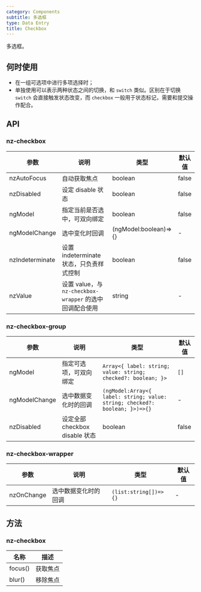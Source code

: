 ```yaml
---
category: Components
subtitle: 多选框
type: Data Entry
title: Checkbox
---
```


多选框。

## 何时使用

- 在一组可选项中进行多项选择时；
- 单独使用可以表示两种状态之间的切换，和 `switch` 类似。区别在于切换 `switch` 会直接触发状态改变，而 `checkbox` 一般用于状态标记，需要和提交操作配合。

## API

### nz-checkbox

| 参数 | 说明 | 类型 | 默认值 |
| --- | --- | --- | --- |
| nzAutoFocus | 自动获取焦点 | boolean | false |
| nzDisabled | 设定 disable 状态 | boolean | false |
| ngModel | 指定当前是否选中，可双向绑定 | boolean | false |
| ngModelChange | 选中变化时回调 | (ngModel:boolean)=>{} | - |
| nzIndeterminate | 设置 indeterminate 状态，只负责样式控制 | boolean | false |
| nzValue | 设置 value，与 `nz-checkbox-wrapper` 的选中回调配合使用 | string | - |

### nz-checkbox-group

| 参数 | 说明 | 类型 | 默认值 |
| --- | --- | --- | --- |
| ngModel | 指定可选项，可双向绑定 | `Array<{ label: string; value: string; checked?: boolean; }>` | `[]` |
| ngModelChange | 选中数据变化时的回调 | `(ngModel:Array<{ label: string; value: string; checked?: boolean; }>)=>{}` | - |
| nzDisabled | 设定全部 checkbox disable 状态 | boolean | false |


### nz-checkbox-wrapper

| 参数 | 说明 | 类型 | 默认值 |
| --- | --- | --- | --- |
| nzOnChange | 选中数据变化时的回调 | `(list:string[])=>{}` | - |

## 方法

### nz-checkbox

| 名称 | 描述 |
| ---- | ----------- |
| focus() | 获取焦点 |
| blur() | 移除焦点 |
